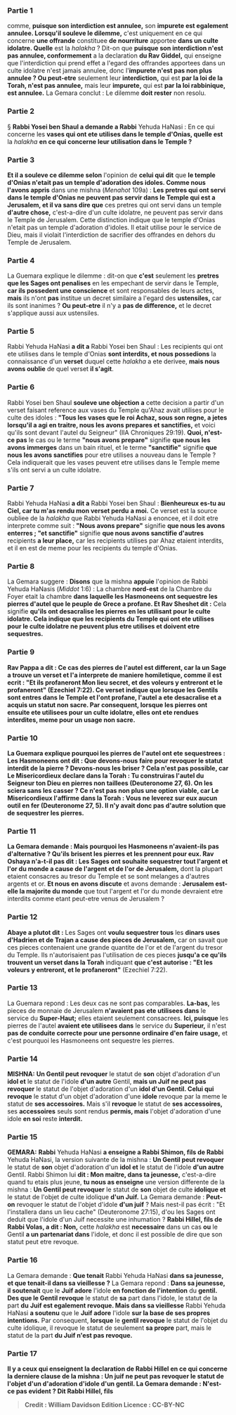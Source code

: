 
### Partie 1
comme, <b>puisque son interdiction est annulee,</b> son <b>impurete est egalement annulee. Lorsqu'il souleve le dilemme,</b> c'est uniquement en ce qui concerne <b>une offrande</b> constituee <b>de nourriture</b> apportee <b>dans un culte idolatre. Quelle</b> est la <i>halakha</i> ? Dit-on que <b>puisque son interdiction n'est pas annulee, conformement</b> a la declaration <b>du Rav Giddel,</b> qui enseigne que l'interdiction qui prend effet a l'egard des offrandes apportees dans un culte idolatre n'est jamais annulee, donc l'<b>impurete n'est pas non plus annulee ? Ou peut-etre</b> seulement leur <b>interdiction,</b> qui est <b>par la loi de la Torah, n'est pas annulee,</b> mais leur <b>impurete,</b> qui est <b>par la loi rabbinique, est annulee.</b> La Gemara conclut : Le dilemme <b>doit rester</b> non resolu.

### Partie 2
§ <b>Rabbi Yosei ben Shaul a demande a Rabbi</b> Yehuda HaNasi : En ce qui concerne les <b>vases qui ont ete utilises dans le temple d'Onias, quelle est</b> la <i>halakha</i> <b>en ce qui concerne leur utilisation dans le Temple ?</b>

### Partie 3
<b>Et il a souleve ce dilemme selon</b> l'opinion de <b>celui qui dit</b> que <b>le temple d'Onias n'etait pas un temple d'adoration des idoles. Comme nous l'avons appris</b> dans une mishna (<i>Menahot</i> 109a) : <b>Les pretres qui ont servi dans le temple d'Onias ne peuvent pas servir dans le Temple qui est a Jerusalem, et il va sans dire que</b> ces pretres qui ont servi dans un temple <b>d'autre chose,</b> c'est-a-dire d'un culte idolatre, ne peuvent pas servir dans le Temple de Jerusalem. Cette distinction indique que le temple d'Onias n'etait pas un temple d'adoration d'idoles. Il etait utilise pour le service de Dieu, mais il violait l'interdiction de sacrifier des offrandes en dehors du Temple de Jerusalem.

### Partie 4
La Guemara explique le dilemme : dit-on que <b>c'est</b> seulement les <b>pretres que les Sages ont penalises</b> en les empechant de servir dans le Temple, <b>car ils possedent une conscience</b> et sont responsables de leurs actes, <b>mais</b> ils n'ont <b>pas</b> institue un decret similaire a l'egard des <b>ustensiles,</b> car ils sont inanimes ? <b>Ou peut-etre</b> il n'y a <b>pas de difference,</b> et le decret s'applique aussi aux ustensiles.

### Partie 5
Rabbi Yehuda HaNasi <b>a dit a</b> Rabbi Yosei ben Shaul : Les recipients qui ont ete utilises dans le temple d'Onias <b>sont interdits, et nous possedions</b> la connaissance d'un <b>verset</b> duquel cette <i>halakha</i> a ete derivee, <b>mais nous avons oublie</b> de quel verset <b>il s'agit</b>.

### Partie 6
Rabbi Yosei ben Shaul <b>souleve une objection a</b> cette decision a partir d'un verset faisant reference aux vases du Temple qu'Ahaz avait utilises pour le culte des idoles : <b>"Tous les vases que le roi Achaz, sous son regne, a jetes lorsqu'il a agi en traitre, nous les avons prepares et sanctifies,</b> et voici qu'ils sont devant l'autel du Seigneur" (IIA Chroniques 29:19). <b>Quoi, n'est-ce pas</b> le cas ou le terme <b>"nous avons prepare"</b> signifie <b>que nous les avons immerges</b> dans un bain rituel, et le terme <b>"sanctifie"</b> signifie <b>que nous les avons sanctifies</b> pour etre utilises a nouveau dans le Temple ? Cela indiquerait que les vases peuvent etre utilises dans le Temple meme s'ils ont servi a un culte idolatre.

### Partie 7
Rabbi Yehuda HaNasi <b>a dit a</b> Rabbi Yosei ben Shaul : <b>Bienheureux es-tu au Ciel, car tu m'as rendu mon verset perdu</b> <b>a moi.</b> Ce verset est la source oubliee de la <i>halakha</i> que Rabbi Yehuda HaNasi a enoncee, et il doit etre interprete comme suit : <b>"Nous avons prepare"</b> signifie <b>que nous les avons enterres ; "et sanctifie"</b> signifie <b>que nous avons sanctifie d'autres</b> recipients <b>a leur place,</b> car les recipients utilises par Ahaz etaient interdits, et il en est de meme pour les recipients du temple d'Onias.

### Partie 8
La Gemara suggere : <b>Disons</b> que la mishna <b>appuie</b> l'opinion de Rabbi Yehuda HaNasis (<i>Middot</i> 1:6) : La chambre <b>nord-est</b> de la Chambre du Foyer etait la chambre <b>dans laquelle les Hasmoneens ont sequestre les pierres d'autel que le peuple de Grece a profane. Et Rav Sheshet dit :</b> Cela signifie <b>qu'ils ont <b>desacralise</b> les pierres en les utilisant <b>pour le culte idolatre.</b> Cela indique que les recipients du Temple qui ont ete utilises pour le culte idolatre ne peuvent plus etre utilises et doivent etre sequestres.

### Partie 9
<b>Rav Pappa a dit :</b> Ce cas des pierres de l'autel est different, car <b>la</b> un Sage a <b>trouve un verset et l'a interprete de maniere homiletique, comme il est ecrit :</b> "Et ils profaneront Mon lieu secret, <b>et des voleurs y entreront et le profaneront"</b> (Ezechiel 7:22). Ce verset indique que lorsque les Gentils sont entres dans le Temple et l'ont profane, l'autel a ete desacralise et a acquis un statut non sacre. Par consequent, lorsque les pierres ont ensuite ete utilisees pour un culte idolatre, elles ont ete rendues interdites, meme pour un usage non sacre.

### Partie 10
La Guemara explique pourquoi les pierres de l'autel ont ete sequestrees : Les Hasmoneens <b>ont dit : Que devons-nous faire</b> pour revoquer le statut interdit de la pierre ? <b>Devons-nous les briser ?</b> Cela n'est pas possible, car <b>Le Misericordieux</b> declare dans la Torah : <b>Tu construiras l'autel du Seigneur ton Dieu en <b>pierres non taillees</b> (Deuteronome 27, 6). <b>On les sciera</b> sans les casser ? Ce n'est pas non plus une option viable, car <b>Le Misericordieux</b> l'affirme dans la Torah : <b>Vous ne leverez sur eux aucun outil en fer</b> (Deuteronome 27, 5). Il n'y avait donc pas d'autre solution que de sequestrer les pierres.

### Partie 11
La Gemara demande : <b>Mais pourquoi</b> les Hasmoneens n'avaient-ils pas d'alternative ? <b>Qu'ils brisent</b> les pierres <b>et les prennent pour eux. Rav Oshaya n'a-t-il pas dit :</b> Les Sages ont <b>souhaite sequestrer tout</b> l'argent et l'or du monde a cause</b> de l'argent et de l'or de Jerusalem,</b> dont la plupart etaient consacres au tresor du Temple et se sont melanges a d'autres argents et or. <b>Et nous en avons discute</b> et avons demande : <b>Jerusalem est-elle la majorite du monde</b> que tout l'argent et l'or du monde devraient etre interdits comme etant peut-etre venus de Jerusalem ?

### Partie 12
<b>Abaye a plutot dit :</b> Les Sages ont <b>voulu sequestrer tous</b> les <b>dinars uses d'Hadrien et de Trajan a cause des pieces de Jerusalem,</b> car on savait que ces pieces contenaient une grande quantite de l'or et de l'argent du tresor du Temple. Ils n'autorisaient pas l'utilisation de ces pieces <b>jusqu'a ce qu'ils trouvent un verset dans la Torah</b> indiquant <b>que c'est autorise : "Et les voleurs y entreront, et le profaneront"</b> (Ezechiel 7:22).

### Partie 13
La Guemara repond : Les deux cas ne sont pas comparables. <b>La-bas,</b> les pieces de monnaie de Jerusalem <b>n'avaient pas ete utilisees dans</b> le service du <b>Super-Haut;</b> elles etaient seulement consacrees. <b>Ici, puisque</b> les pierres de l'autel <b>avaient ete utilisees dans</b> le service du <b>Superieur,</b> il n'est <b>pas de conduite correcte pour une personne ordinaire d'en faire usage,</b> et c'est pourquoi les Hasmoneens ont sequestre les pierres.

### Partie 14
<strong>MISHNA:</strong> <b>Un Gentil peut revoquer</b> le statut de <b>son</b> objet d'adoration d'un <b>idol et</b> le statut de l'idole <b>d'un autre</b> Gentil, <b>mais un Juif ne peut pas revoquer</b> le statut de l'objet d'adoration d'un <b>idol d'un Gentil. Celui qui revoque</b> le statut d'un objet d'adoration d'une <b>idole</b> revoque par la meme le statut de <b>ses accessoires.</b> Mais s'il <b>revoque</b> le statut de <b>ses accessoires,</b> ses <b>accessoires</b> seuls sont rendus <b>permis, mais</b> l'objet d'adoration d'une idole <b>en soi</b> reste <b>interdit.</b>

### Partie 15
<strong>GEMARA:</strong> <b>Rabbi</b> Yehuda HaNasi <b>a enseigne a Rabbi Shimon, fils de Rabbi</b> Yehuda HaNasi, la version suivante de la mishna : <b>Un Gentil peut revoquer</b> le statut de <b>son</b> objet d'adoration d'un <b>idol et</b> le statut de l'idole <b>d'un autre</b> Gentil. Rabbi Shimon lui <b>dit : Mon maitre, dans ta jeunesse,</b> c'est-a-dire quand tu etais plus jeune, <b>tu nous as enseigne</b> une version differente de la mishna : <b>Un Gentil peut revoquer</b> le statut de <b>son</b> objet de culte <b>idolique et</b> le statut de l'objet de culte idolique <b>d'un Juif.</b> La Gemara demande : <b>Peut-on</b> revoquer le statut de l'objet d'idole <b>d'un juif</b> ? Mais nest-il pas écrit : "Et l'installera dans un lieu cache"</b> (Deuteronome 27:15), d'ou les Sages ont deduit que l'idole d'un Juif necessite une inhumation ? <b>Rabbi Hillel, fils de Rabbi Volas, a dit : Non,</b> cette <i>halakha</i> est <b>necessaire</b> dans un cas <b>ou</b> le Gentil <b>a un partenariat dans</b> l'idole, et donc il est possible de dire que son statut peut etre revoque.

### Partie 16
La Gemara demande : <b>Que tenait</b> Rabbi Yehuda HaNasi <b>dans sa jeunesse, et que tenait-il dans sa vieillesse ?</b> La Gemara repond : <b>Dans sa jeunesse, il soutenait</b> que le <b>Juif adore</b> l'idole <b>en fonction de l'intention</b> du <b>gentil. Des que le Gentil revoque</b> le statut de <b>sa</b> part dans l'idole, le statut de la part <b>du</b> <b>Juif est egalement revoque. Mais dans sa vieillesse</b> Rabbi Yehuda HaNasi <b>a soutenu</b> que le <b>Juif adore</b> l'idole <b>sur la base de ses propres intentions.</b> Par consequent, <b>lorsque</b> le <b>gentil revoque</b> le statut de l'objet du culte idolique, il revoque le statut de seulement <b>sa propre</b> part, mais le statut de la part <b>du <b>Juif n'est pas revoque.</b>

### Partie 17
<b>Il y a ceux qui enseignent</b> la declaration de Rabbi Hillel <b>en ce qui concerne la derniere clause</b> de la mishna : <b>Un juif ne peut pas revoquer</b> le statut de l'objet d'un <b>d'adoration d'idole d'un gentil.</b> La Gemara demande : N'est-ce pas <b>evident ? Dit Rabbi Hillel, fils</b>

>Credit : William Davidson Edition
>Licence : CC-BY-NC